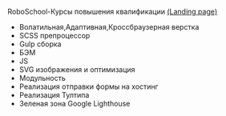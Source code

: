 RoboSchool-Курсы повышения квалификации [(Landing page)](https://vetosy.github.io/RoboSchool)
- Волатильная,Адаптивная,Кроссбраузерная верстка
- SCSS препроцессор
- Gulp сборка
- БЭМ
- JS
- SVG изображения и оптимизация
- Модульность
- Реализация отправки формы на хостинг
- Реализация Тултипа
- Зеленая зона Google Lighthouse
